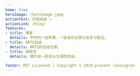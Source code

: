 ```yaml
---
home: true
heroImage: /heroImage.jpeg
actionText: 开始阅读 →
actionLink: /blog/
features:
- title: 博客
  details: 平时的一些积累，一些采坑记录以及学习笔记。
- title: ARTS总结
  details: ARTS的总结记录。
- title: 碎碎念
  details: 偶尔说一些自认为深刻的话。
  
footer: MIT Licensed | Copyright © 2019-present lanxingren
---
```

